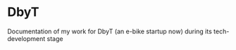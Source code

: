 # DbyT

Documentation of my work for DbyT (an e-bike startup now) during its tech-development stage
